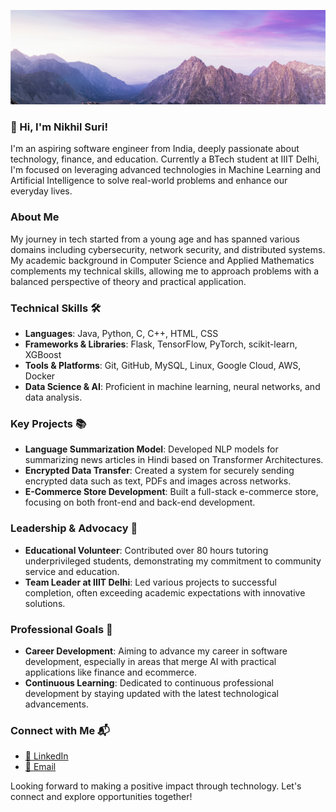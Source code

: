![Programming and Software Development](SecondBanner.png)

### 👋 Hi, I'm Nikhil Suri!

I'm an aspiring software engineer from India, deeply passionate about technology, finance, and education. Currently a BTech student at IIIT Delhi, I'm focused on leveraging advanced technologies in Machine Learning and Artificial Intelligence to solve real-world problems and enhance our everyday lives.

### About Me
My journey in tech started from a young age and has spanned various domains including cybersecurity, network security, and distributed systems. My academic background in Computer Science and Applied Mathematics complements my technical skills, allowing me to approach problems with a balanced perspective of theory and practical application. 

### Technical Skills 🛠️
- **Languages**: Java, Python, C, C++, HTML, CSS
- **Frameworks & Libraries**: Flask, TensorFlow, PyTorch, scikit-learn, XGBoost
- **Tools & Platforms**: Git, GitHub, MySQL, Linux, Google Cloud, AWS, Docker
- **Data Science & AI**: Proficient in machine learning, neural networks, and data analysis.

### Key Projects 📚
- **Language Summarization Model**: Developed NLP models for summarizing news articles in Hindi based on Transformer Architectures.
- **Encrypted Data Transfer**: Created a system for securely sending encrypted data such as text, PDFs and images across networks.
- **E-Commerce Store Development**: Built a full-stack e-commerce store, focusing on both front-end and back-end development.

### Leadership & Advocacy 🌟
- **Educational Volunteer**: Contributed over 80 hours tutoring underprivileged students, demonstrating my commitment to community service and education.
- **Team Leader at IIIT Delhi**: Led various projects to successful completion, often exceeding academic expectations with innovative solutions.

### Professional Goals 🚀
- **Career Development**: Aiming to advance my career in software development, especially in areas that merge AI with practical applications like finance and ecommerce.
- **Continuous Learning**: Dedicated to continuous professional development by staying updated with the latest technological advancements.

### Connect with Me 📬
- [🔗 LinkedIn](https://www.linkedin.com/in/-nikhil-suri/)
- [📧 Email](mailto:nikhil21268@iiitd.ac.in)

Looking forward to making a positive impact through technology. Let's connect and explore opportunities together!
